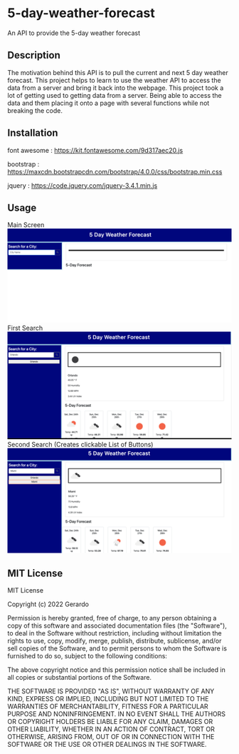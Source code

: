 # 5-day-weather-forecast
An API to provide the 5-day weather forecast

## Description

The motivation behind this API is to pull the current and next 5 day weather forecast. This project helps to learn to use the weather API to access the data from a server and bring it back into the webpage. This project took a lot of getting used to getting data from a server. Being able to access the data and them placing it onto a page with several functions while not breaking the code.

## Installation

font awesome : https://kit.fontawesome.com/9d317aec20.js

bootstrap : https://maxcdn.bootstrapcdn.com/bootstrap/4.0.0/css/bootstrap.min.css

jquery : https://code.jquery.com/jquery-3.4.1.min.js

## Usage

Main Screen
![Main Screen](assets/images/page1.png)
First Search
![First Result](assets/images/page2.png)
Second Search (Creates clickable List of Buttons)
![Second Result](assets/images/page3.png)


## MIT License

MIT License

Copyright (c) 2022 Gerardo

Permission is hereby granted, free of charge, to any person obtaining a copy
of this software and associated documentation files (the "Software"), to deal
in the Software without restriction, including without limitation the rights
to use, copy, modify, merge, publish, distribute, sublicense, and/or sell
copies of the Software, and to permit persons to whom the Software is
furnished to do so, subject to the following conditions:

The above copyright notice and this permission notice shall be included in all
copies or substantial portions of the Software.

THE SOFTWARE IS PROVIDED "AS IS", WITHOUT WARRANTY OF ANY KIND, EXPRESS OR
IMPLIED, INCLUDING BUT NOT LIMITED TO THE WARRANTIES OF MERCHANTABILITY,
FITNESS FOR A PARTICULAR PURPOSE AND NONINFRINGEMENT. IN NO EVENT SHALL THE
AUTHORS OR COPYRIGHT HOLDERS BE LIABLE FOR ANY CLAIM, DAMAGES OR OTHER
LIABILITY, WHETHER IN AN ACTION OF CONTRACT, TORT OR OTHERWISE, ARISING FROM,
OUT OF OR IN CONNECTION WITH THE SOFTWARE OR THE USE OR OTHER DEALINGS IN THE
SOFTWARE.

